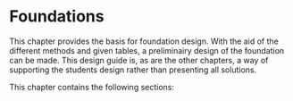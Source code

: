 # Foundations

This chapter provides the basis for foundation design. With the aid of the different methods and given tables, a preliminairy design of the foundation can be made. This design guide is, as are the other chapters, a way of supporting the students design rather than presenting all solutions.

This chapter contains the following sections:

```{tableofcontents}
```